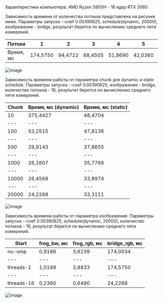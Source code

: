 Характеристики компьютера: AMD Ryzen 5800H - 16 ядер
RTX 3060

Зависимость времени от количества потоков представлена на рисунке ниже. Параметры запуска --coef 0.00390625, schedule(dynamic, 20000), изображение - bridge, результат берется по вычислению среднего пяти измерений.

Потоки | 1 | 2 | 3 | 4 | 5 | 6 | 7 | 8 | 9 | 10 | 11 | 12 | 13 | 14 | 15 | 16
--- | --- | --- | --- |--- |--- |--- |--- |--- |--- |--- |--- |--- |--- |--- |--- |---
Время, мс | 174,5750 | 94,4722 | 68,4505 | 51,8690 | 42,0360 | 39,7621 | 32,4634 | 30,8607 | 30,5346 | 30,0422 | 29,5896 | 28,8754 | 28,0835 | 27,6356 | 26,4568 | 25,6903

![image](https://github.com/Temin100/DIP/assets/157034771/69808496-0278-4847-acd5-44ddaa6e65dc)


Зависимость времени работы от параметра chunk для dynamic и static schedule. Параметры запуска --coef 0.00390625, изображение - bridge, количество потоков - 16, результат берется по вычислению среднего пяти измерений.

Chunk | Время, мс (dynamic) | Время, мс (static) 
--- | --- | --- 
10 | 375,4427 | 48,4704
--- | --- | --- 
100 | 53,2515 | 47,8136
--- | --- | --- 
500 | 29,9143 | 37,8655
--- | --- | --- 
1000 | 26,1607 | 35,7768
--- | --- | --- 
10000 | 26,4568 | 33,8974
--- | --- | --- 
20000 | 24,2268 | 33,3111

![image](https://github.com/Temin100/DIP/assets/157034771/a3407da1-f3ae-4224-bd5b-0043505fa414)

Зависимость времени работы от параметра изображения. Параметры запуска --coef 0.00390625, schedule(dynamic, 20000), количество потоков - 16, результат берется по вычислению среднего пяти измерений.

Start | frog_bw, мс | frog_rgb, мс | bridge_rgb, мс
--- | --- | --- | --- 
no-omp | 0,9186 | 3,6239 | 174,0034
--- | --- | --- | --- 
threads-1 | 1,0189 | 3,8833 | 174,5750
--- | --- | --- | --- 
threads-16 | 0,2360 | 0,6490 | 24,2268

![image](https://github.com/Temin100/DIP/assets/157034771/2b50f7ca-d8d0-4763-90fb-a8830b897052)

